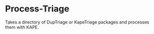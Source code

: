 # Process-Triage
Takes a directory of DupTriage or KapeTriage packages and processes them with KAPE.
